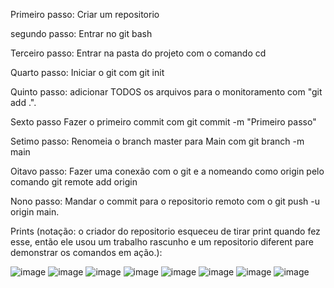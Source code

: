Primeiro passo:
Criar um repositorio

segundo passo:
Entrar no git bash

Terceiro passo:
Entrar na pasta do projeto com o comando cd

Quarto passo:
Iniciar o git com git init

Quinto passo:
adicionar TODOS os arquivos para o monitoramento com "git add .".

Sexto passo
Fazer o primeiro commit com git commit -m "Primeiro passo"

Setimo passo:
Renomeia o branch master para Main com git branch -m main

Oitavo passo: 
Fazer uma conexão com o git e a nomeando como origin pelo comando git remote add origin

Nono passo:
Mandar o commit para o repositorio remoto com o git push -u origin main.


Prints (notação: o criador do repositorio esqueceu de tirar print quando fez esse, então ele usou um trabalho rascunho e um repositorio diferent pare demonstrar os comandos em ação.):

![image](https://github.com/user-attachments/assets/c44dd02e-3626-4897-b9eb-bb5be56eac56)
![image](https://github.com/user-attachments/assets/214b7825-7afa-4b30-a3a7-47830ad2387d)
![image](https://github.com/user-attachments/assets/399357c2-d9d8-4176-80f3-5ce385abe43c)
![image](https://github.com/user-attachments/assets/cb7c5013-887b-448b-bff1-e13108b17fa7)
![image](https://github.com/user-attachments/assets/636da611-4232-49d9-ba54-4e66ff21206c)
![image](https://github.com/user-attachments/assets/16de91ab-36a2-416c-8f2f-4aff22b79da7)
![image](https://github.com/user-attachments/assets/9b2cef13-6001-4449-a16f-6f33afc87b4f)
![image](https://github.com/user-attachments/assets/30bcc65b-19a2-45ce-99b6-b554f43b293b)



